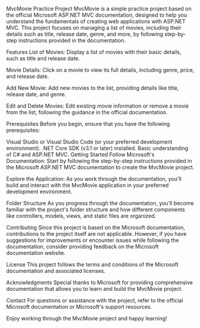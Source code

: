 MvcMovie Practice Project
MvcMovie is a simple practice project based on the official Microsoft ASP.NET MVC documentation, designed to help you understand the fundamentals of creating web applications with ASP.NET MVC. This project focuses on managing a list of movies, including their details such as title, release date, genre, and more, by following step-by-step instructions provided in the documentation.

Features
List of Movies: Display a list of movies with their basic details, such as title and release date.

Movie Details: Click on a movie to view its full details, including genre, price, and release date.

Add New Movie: Add new movies to the list, providing details like title, release date, and genre.

Edit and Delete Movies: Edit existing movie information or remove a movie from the list, following the guidance in the official documentation.

Prerequisites
Before you begin, ensure that you have the following prerequisites:

Visual Studio or Visual Studio Code (or your preferred development environment).
.NET Core SDK (v3.1 or later) installed.
Basic understanding of C# and ASP.NET MVC.
Getting Started
Follow Microsoft's Documentation: Start by following the step-by-step instructions provided in the Microsoft ASP.NET MVC documentation to create the MvcMovie project.

Explore the Application: As you work through the documentation, you'll build and interact with the MvcMovie application in your preferred development environment.

Folder Structure
As you progress through the documentation, you'll become familiar with the project's folder structure and how different components like controllers, models, views, and static files are organized.

Contributing
Since this project is based on the Microsoft documentation, contributions to the project itself are not applicable. However, if you have suggestions for improvements or encounter issues while following the documentation, consider providing feedback on the Microsoft documentation website.

License
This project follows the terms and conditions of the Microsoft documentation and associated licenses.

Acknowledgments
Special thanks to Microsoft for providing comprehensive documentation that allows you to learn and build the MvcMovie project.

Contact
For questions or assistance with the project, refer to the official Microsoft documentation or Microsoft's support resources.

Enjoy working through the MvcMovie project and happy learning!
